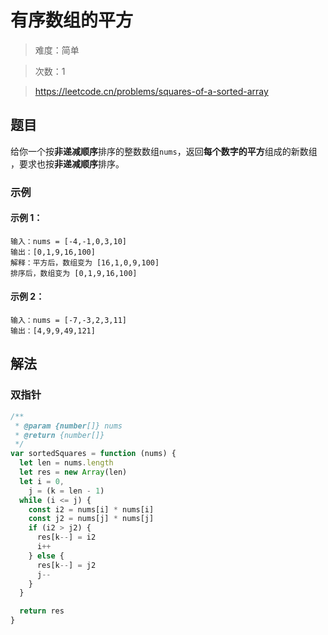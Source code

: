 # 有序数组的平方

> 难度：简单

> 次数：1

> https://leetcode.cn/problems/squares-of-a-sorted-array

## 题目

给你一个按**非递减顺序**排序的整数数组`nums`，返回**每个数字的平方**组成的新数组
，要求也按**非递减顺序**排序。

### 示例

#### 示例 1：

```
输入：nums = [-4,-1,0,3,10]
输出：[0,1,9,16,100]
解释：平方后，数组变为 [16,1,0,9,100]
排序后，数组变为 [0,1,9,16,100]
```

#### 示例 2：

```
输入：nums = [-7,-3,2,3,11]
输出：[4,9,9,49,121]
```

## 解法

### 双指针

```javascript
/**
 * @param {number[]} nums
 * @return {number[]}
 */
var sortedSquares = function (nums) {
  let len = nums.length
  let res = new Array(len)
  let i = 0,
    j = (k = len - 1)
  while (i <= j) {
    const i2 = nums[i] * nums[i]
    const j2 = nums[j] * nums[j]
    if (i2 > j2) {
      res[k--] = i2
      i++
    } else {
      res[k--] = j2
      j--
    }
  }

  return res
}
```
